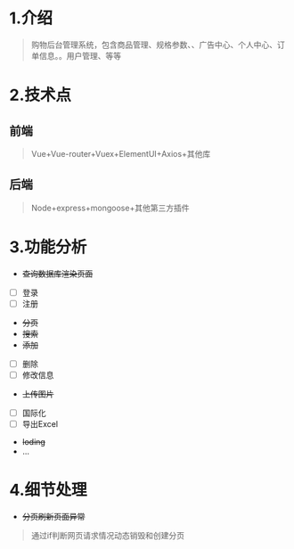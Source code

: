 # 1.介绍
> 购物后台管理系统，包含商品管理、规格参数、、广告中心、个人中心、订单信息。。用户管理、等等
# 2.技术点
## 前端
> Vue+Vue-router+Vuex+ElementUI+Axios+其他库
## 后端
> Node+express+mongoose+其他第三方插件

# 3.功能分析
 - ~~查询数据库渲染页面~~ 
 - [ ] 登录 
 - [ ] 注册
 -  ~~分页~~
 -  ~~搜索~~
 - ~~添加~~
 - [ ] 删除
 - [ ] 修改信息
 - ~~上传图片~~ 
 - [ ] 国际化
 - [ ] 导出Excel
 - ~~loding~~
 - ...
  
  # 4.细节处理
 -  ~~分页刷新页面异常~~ 
  > 通过if判断网页请求情况动态销毁和创建分页
